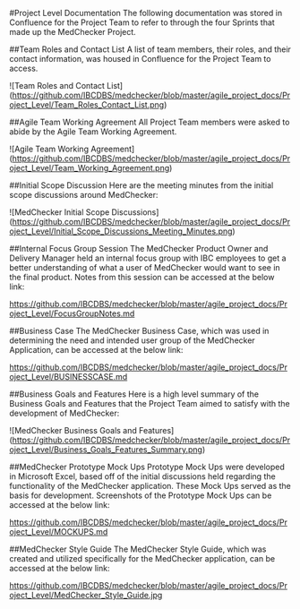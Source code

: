 #Project Level Documentation
The following documentation was stored in Confluence for the Project Team to refer to through the four Sprints that made up the MedChecker Project.

##Team Roles and Contact List
A list of team members, their roles, and their contact information, was housed in Confluence for the Project Team to access.

![Team Roles and Contact List]
(https://github.com/IBCDBS/medchecker/blob/master/agile_project_docs/Project_Level/Team_Roles_Contact_List.png)

##Agile Team Working Agreement
All Project Team members were asked to abide by the Agile Team Working Agreement.

![Agile Team Working Agreement]
(https://github.com/IBCDBS/medchecker/blob/master/agile_project_docs/Project_Level/Team_Working_Agreement.png)

##Initial Scope Discussion
Here are the meeting minutes from the initial scope discussions around MedChecker:

![MedChecker Initial Scope Discussions]
(https://github.com/IBCDBS/medchecker/blob/master/agile_project_docs/Project_Level/Initial_Scope_Discussions_Meeting_Minutes.png)

##Internal Focus Group Session
The MedChecker Product Owner and Delivery Manager held an internal focus group with IBC employees to get a better understanding of what a user of MedChecker would want to see in the final product. Notes from this session can be accessed at the below link:

https://github.com/IBCDBS/medchecker/blob/master/agile_project_docs/Project_Level/FocusGroupNotes.md

##Business Case
The MedChecker Business Case, which was used in determining the need and intended user group of the MedChecker Application, can be accessed at the below link:

https://github.com/IBCDBS/medchecker/blob/master/agile_project_docs/Project_Level/BUSINESSCASE.md

##Business Goals and Features
Here is a high level summary of the Business Goals and Features that the Project Team aimed to satisfy with the development of MedChecker:

![MedChecker Business Goals and Features]
(https://github.com/IBCDBS/medchecker/blob/master/agile_project_docs/Project_Level/Business_Goals_Features_Summary.png)

##MedChecker Prototype Mock Ups
Prototype Mock Ups were developed in Microsoft Excel, based off of the initial discussions held regarding the functionality of the MedChecker application. These Mock Ups served as the basis for development. Screenshots of the Prototype Mock Ups can be accessed at the below link:

https://github.com/IBCDBS/medchecker/blob/master/agile_project_docs/Project_Level/MOCKUPS.md

##MedChecker Style Guide
The MedChecker Style Guide, which was created and utilized specifically for the MedChecker application, can be accessed at the below link:

https://github.com/IBCDBS/medchecker/blob/master/agile_project_docs/Project_Level/MedChecker_Style_Guide.jpg
